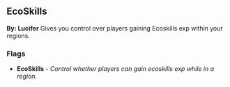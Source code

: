 ## EcoSkills
**By: Lucifer**
Gives you control over players gaining Ecoskills exp within your regions.
<br>

### Flags
* **EcoSkills** - *Control whether players can gain ecoskills exp while in a region.*